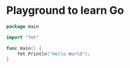 # Playground to learn Go

```go
package main

import "fmt"

func main() {
    fmt.Println("Hello World");
}
```
